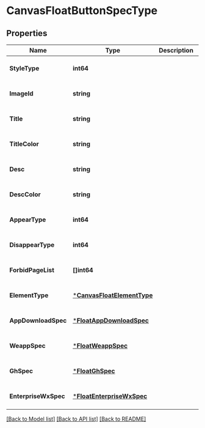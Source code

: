# CanvasFloatButtonSpecType

## Properties
Name | Type | Description | Notes
------------ | ------------- | ------------- | -------------
**StyleType** | **int64** |  | [optional] [default to null]
**ImageId** | **string** |  | [optional] [default to null]
**Title** | **string** |  | [optional] [default to null]
**TitleColor** | **string** |  | [optional] [default to null]
**Desc** | **string** |  | [optional] [default to null]
**DescColor** | **string** |  | [optional] [default to null]
**AppearType** | **int64** |  | [optional] [default to null]
**DisappearType** | **int64** |  | [optional] [default to null]
**ForbidPageList** | **[]int64** |  | [optional] [default to null]
**ElementType** | [***CanvasFloatElementType**](CanvasFloatElementType.md) |  | [optional] [default to null]
**AppDownloadSpec** | [***FloatAppDownloadSpec**](float_app_download_spec.md) |  | [optional] [default to null]
**WeappSpec** | [***FloatWeappSpec**](float_weapp_spec.md) |  | [optional] [default to null]
**GhSpec** | [***FloatGhSpec**](float_gh_spec.md) |  | [optional] [default to null]
**EnterpriseWxSpec** | [***FloatEnterpriseWxSpec**](float_enterprise_wx_spec.md) |  | [optional] [default to null]

[[Back to Model list]](../README.md#documentation-for-models) [[Back to API list]](../README.md#documentation-for-api-endpoints) [[Back to README]](../README.md)



